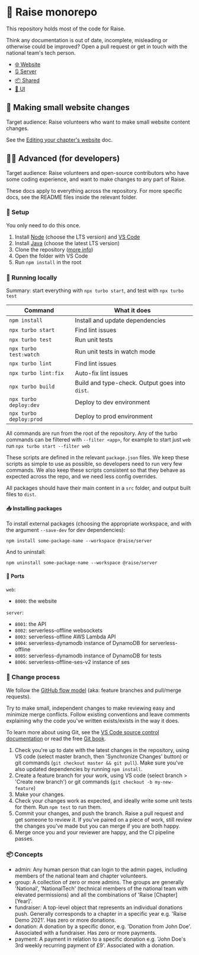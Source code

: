 # 🌌 Raise monorepo

This repository holds most of the code for Raise.

Think any documentation is out of date, incomplete, misleading or otherwise could be improved? Open a pull request or get in touch with the national team's tech person.

- [🌐 Website](./apps/web)
- [🔃 Server](./apps/server)
- [📦 Shared](./packages/shared)
- [🌈 UI](./packages/ui)

## 📝 Making small website changes

Target audience: Raise volunteers who want to make small website content changes.

See the [Editing your chapter's website](https://docs.google.com/document/d/1zKPq93_yagaYJ8QvAEilO8ZveSKTM7FxHwx4GFy-vRg/edit) doc.

## 🧑‍💻 Advanced (for developers)

Target audience: Raise volunteers and open-source contributors who have some coding experience, and want to make changes to any part of Raise.

These docs apply to everything across the repository. For more specific docs, see the README files inside the relevant folder.

### 🔧 Setup

You only need to do this once.

1. Install [Node](https://nodejs.org/) (choose the LTS version) and [VS Code](https://code.visualstudio.com/Download)
2. Install [Java](https://adoptium.net/) (choose the latest LTS version)
3. Clone the repository ([more info](https://docs.github.com/en/repositories/creating-and-managing-repositories/cloning-a-repository))
4. Open the folder with VS Code
5. Run `npm install` in the root

### 🏃 Running locally

Summary: start everything with `npx turbo start`, and test with `npx turbo test`

| Command                 | What it does                                   |
|-------------------------|------------------------------------------------|
| `npm install`           | Install and update dependencies                |
| `npx turbo start`       | Find lint issues                               |
| `npx turbo test`        | Run unit tests                                 |
| `npx turbo test:watch`  | Run unit tests in watch mode                   |
| `npx turbo lint`        | Find lint issues                               |
| `npx turbo lint:fix`    | Auto-fix lint issues                           |
| `npx turbo build`       | Build and type-check. Output goes into `dist`. |
| `npx turbo deploy:dev`  | Deploy to dev environment                      |
| `npx turbo deploy:prod` | Deploy to prod environment                     |

All commands are run from the root of the repository. Any of the turbo commands can be filtered with `--filter <app>`, for example to start just `web` run `npx turbo start --filter web`

These scripts are defined in the relevant `package.json` files. We keep these scripts as simple to use as possible, so developers need to run very few commands. We also keep these scripts consistent so that they behave as expected across the repo, and we need less config overrides.

All packages should have their main content in a `src` folder, and output built files to `dist`.

#### 📥 Installing packages

To install external packages (choosing the appropriate workspace, and with the argument `--save-dev` for dev dependencies):

```
npm install some-package-name --workspace @raise/server
```

And to uninstall:

```
npm uninstall some-package-name --workspace @raise/server
```

#### 🚢 Ports

`web`:
- `8000`: the website

`server`:
- `8001`: the API
- `8002`: serverless-offline websockets
- `8003`: serverless-offline AWS Lambda API
- `8004`: serverless-dynamodb instance of DynamoDB for serverless-offline
- `8005`: serverless-dynamodb instance of DynamoDB for tests
- `8006`: serverless-offline-ses-v2 instance of ses

### 🔀 Change process

We follow the [GitHub flow model](https://docs.github.com/en/get-started/quickstart/github-flow) (aka: feature branches and pull/merge requests).

Try to make small, independent changes to make reviewing easy and minimize merge conflicts. Follow existing conventions and leave comments explaining why the code you've written exists/exists in the way it does.

To learn more about using Git, see the [VS Code source control documentation](https://code.visualstudio.com/docs/sourcecontrol/overview) or read the free [Git book](https://git-scm.com/book/en/v2).

1. Check you're up to date with the latest changes in the repository, using VS code (select master branch, then 'Synchronize Changes' button) or git commands (`git checkout master && git pull`). Make sure you've also updated dependencies by running `npm install`.
2. Create a feature branch for your work, using VS code (select branch > 'Create new branch') or git commands (`git checkout -b my-new-feature`)
3. Make your changes.
4. Check your changes work as expected, and ideally write some unit tests for them. Run `npm test` to run them.
5. Commit your changes, and push the branch. Raise a pull request and get someone to review it. If you've paired on a piece of work, still review the changes you've made but you can merge if you are both happy.
6. Merge once you and your reviewer are happy, and the CI pipeline passes.

### 📦 Concepts

- admin: Any human person that can login to the admin pages, including members of the national team and chapter volunteers.
- group: A collection of zero or more admins. The groups are generally 'National', 'NationalTech' (technical members of the national team with elevated permissions) and all the combinations of 'Raise [Chapter] [Year]'.
- fundraiser: A top-level object that represents an individual donations push. Generally corresponds to a chapter in a specific year e.g. 'Raise Demo 2021'. Has zero or more donations.
- donation: A donation by a specific donor, e.g. 'Donation from John Doe'. Associated with a fundraiser. Has zero or more payments.
- payment: A payment in relation to a specific donation e.g. 'John Doe's 3rd weekly recurring payment of £9'. Associated with a donation.
